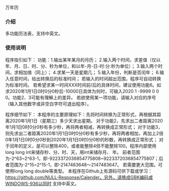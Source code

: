万年历

### 介绍

多功能历法表，支持中英文。

### 使用说明

程序指引如下：
功能：1.输出某年某月的月历；
      2.输入两个时间，求差值（仅以年、月、日、时、分、秒为单位，和以年-月-日-时:分:秒为单位）；
      3.输入两个时间，求相加值（同上）；
      4.求某一天是星期几；
      5.输入年份，判断是否闰年；
      6.输入任意时间，给出转换后的标准时间；
若输入的时间超出范围，程序可自动转换为标准时间。
若希望求某一时间XXX时间前/后的具体时间，建议使用功能6。如求2020年1月1日0时0分0秒后-10000日具体为何时，可输入2020 1 -9999 0 0 0。功能2、3可能有理解上的差异。
若欲使用某一项功能，请输入对应的序号（输入其他数字或非空白字符可退出程序）。

程序细节如下：
本程序的主要原理如下：先将时间转换为正常形式，再根据其距离2020年1月1日（星期三）多少天求出星期。
对于功能2，先求出二者距离2020年1月1日0时0分0秒有多少秒，再将两者相减，再转换成正常形式；
对于功能3，则先求出二者距离2020年1月1日0时0分0秒有多少秒，再将两者相加，再加上2倍0年1月1日0时0分0秒到2020年1月1日0时0分0秒的秒数，再转换成正常形式；
对于闰年的定义，是可以整除400，或者能整除4但不能整除100。程序内部使用long long int来储存秒、分、时、天，用int来储存月、 年。
前者范围为-2^63~2^63-1，即-9223372036854775808~9223372036854775807；后者范围为-2^15~2^15-1，即-2147483648～2147483647。 若需要更大范围，可使用long long double等类型。
本程序在Github上有源码可供下载或学习：https://github.com/NULL-Response/Calender。另外，请换成GBK编码或WINDOWS-936以同时 支持中英文。
